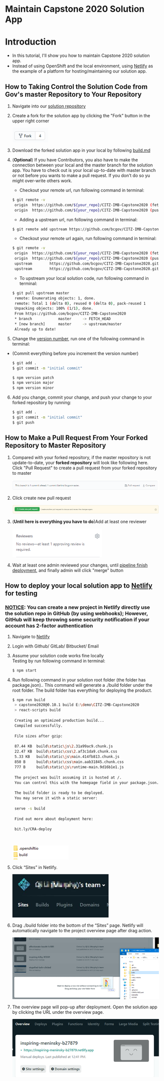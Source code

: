 <!--
 * @Author: your name
 * @Date: 2020-07-27 23:06:35
 * @LastEditTime: 2020-07-29 11:09:18
 * @LastEditors: Please set LastEditors
 * @Description: In User Settings Edit
 * @FilePath: \undefinedc:\Users\Mark\Desktop\md\maintain.md
--> 
# Maintain Capstone 2020 Solution App


# Introduction

* In this tutorial, I'll show you how to maintain Capstone 2020 solution app.
* Instead of using OpenShift and the local environment, using [Netlify](https://www.netlify.com/) as the example of a platform for hosting/maintaining our solution app.

## How to Taking Control the Solution Code from Gov's master Repository to Your Repository

1. Navigate into our [solution repository](https://github.com/bcgov/CITZ-IMB-Capstone2020)


2. Create a fork for the solution app by clicking the "Fork" button in the upper right corner<br />

    ![Screenshot](./images/Fork.png)

3. Download the forked solution app in your local by following [build.md](./build.md)


4. (**Optional**) If you have Contributors, you also have to make the connection between your local and the master branch for the solution app. You have to check out is your local up-to-date with master branch or not before you wants to make a pull request. If you don't do so yu might over-write others work.

   * Checkout your remote url, run following command in terminal:
   ```sh
   $ git remote -v
    origin  https://github.com/${your_repo}/CITZ-IMB-Capstone2020 (fetch)
    origin  https://github.com/${your_repo}/CITZ-IMB-Capstone2020 (push)
   ```

   * Adding a upstream url, run following command in terminal:
   ```sh
   $ git remote add upstream https://github.com/bcgov/CITZ-IMB-Capstone2020.git
   ```
   * Checkout your remote url again, run following command in terminal:
   ```sh
   $ git remote -v
    origin  https://github.com/${your_repo}/CITZ-IMB-Capstone2020 (fetch)
    origin  https://github.com/${your_repo}/CITZ-IMB-Capstone2020 (push)
    upstream        https://github.com/bcgov/CITZ-IMB-Capstone2020.git (fetch)
    upstream        https://github.com/bcgov/CITZ-IMB-Capstone2020.git (push)
   ```
   * To upstream your local solution code, run following command in terminal:
   ```sh
   $ git pull upstream master
    remote: Enumerating objects: 1, done.
    remote: Total 1 (delta 0), reused 0 (delta 0), pack-reused 1
    Unpacking objects: 100% (1/1), done.
    From https://github.com/bcgov/CITZ-IMB-Capstone2020
    * branch            master     -> FETCH_HEAD
    * [new branch]      master     -> upstream/master
    Already up to date!
   ```
5.  Change the [version number](https://docs.npmjs.com/updating-your-published-package-version-number), run one of the following command in terminal:
* (Commit everything before you increment the version number)
    ```sh
   $ git add .
   $ git commit -m "initial commit"
   ```
   ```sh
   $ npm version patch
   $ npm version major
   $ npm version minor
   ```
6. Add you change, commit your change, and push your change to your forked repository by running:
   ```sh
   $ git add .
   $ git commit -m "initial commit"
   $ git push
   ```
## How to Make a Pull Request From Your Forked Repository to Master Repository 

1. Compared with your forked repository, if the master repository is not update-to-date, your **forked repository** will look like following here. Click "Pull Request" to create a pull request from your forked repository to master 

    ![Screenshot](./images/pull.png)<br />

2. Click create new pull request<br />

    ![Screenshot](./images/pull2.png)

3. (**Until here is everything you have to do**)Add at least one reviewer<br />

    ![Screenshot](./images/reviewers.png)

4. Wait at least one admin reviewed your changes, until [pipeline finish deployment](./deploy.md), and finally admin will click "merge" button

## How to deploy your local solution app to [Netlify](https://www.netlify.com/) for testing

### <ins>NOTICE</ins>: You can create a new project in Netlify directly use the solution repo in GitHub (by using webhooks); However, GitHub will keep throwing some security notification if your account has 2-factor authentication

1. Navigate to [Netlify](https://www.netlify.com/)

2. Login with Github/ GitLab/ Bitbucket/ Email

3. Assume your solution code works fine locally <br/>
   Testing by run following command in terminal:
   ```sh
   $ npm start
   ```

4. Run following command in your solution root folder (the folder has package.json).. This command will generate a ./build folder under the root folder. The build folder has everything for deploying the product.
   ```sh
   $ npm run build
    > capstone2020@0.10.1 build E:\demo\CITZ-IMB-Capstone2020
    > react-scripts build

    Creating an optimized production build...
    Compiled successfully.

    File sizes after gzip:

    87.44 KB  build\static\js\2.31a99ac9.chunk.js
    22.47 KB  build\static\css\2.af3c1da9.chunk.css
    5.33 KB   build\static\js\main.414fb813.chunk.js
    850 B     build\static\css\main.aab31845.chunk.css
    777 B     build\static\js\runtime-main.9d16b1e1.js

    The project was built assuming it is hosted at /.
    You can control this with the homepage field in your package.json.

    The build folder is ready to be deployed.
    You may serve it with a static server:

    serve -s build

    Find out more about deployment here:

    bit.ly/CRA-deploy

   ```
   <br/>

   ![Screenshot](./images/folder.png)

5. Click “Sites” in Netlify.

    ![Screenshot](./images/drag.jpg)

6. Drag ./build folder into the bottom of the “Sites” page. Netlify will automatically navigate to the project overview page after drag action.<br/>

    ![Screenshot](./images/drag.png)

7. The overview page will pop-up after deployment. Open the solution app by clicking the URL under the overview page.

    ![Screenshot](./images/app.png)